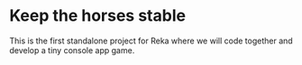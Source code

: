 # Keep the horses stable
This is the first standalone project for Reka where we will code together and develop a tiny console app game.

